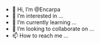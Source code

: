 - 👋 Hi, I’m @Encarpa
- 👀 I’m interested in ...
- 🌱 I’m currently learning ...
- 💞️ I’m looking to collaborate on ...
- 📫 How to reach me ...

<!---
Encarpa/Encarpa is a ✨ special ✨ repository because its `README.md` (this file) appears on your GitHub profile.
You can click the Preview link to take a look at your changes.
--->
